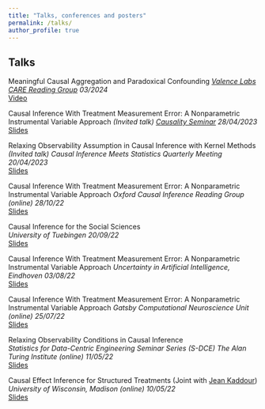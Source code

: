 ```yaml
---
title: "Talks, conferences and posters"
permalink: /talks/
author_profile: true
---
```


## Talks
Meaningful Causal Aggregation and Paradoxical Confounding
*[Valence Labs CARE Reading Group](https://portal.valencelabs.com/events/) 03/2024*  
[Video](https://portal.valencelabs.com/events/post/meaningful-causal-aggregation-and-paradoxical-confounding-4rMCUdq7I3Ft1nb)

Causal Inference With Treatment Measurement Error: A Nonparametric Instrumental Variable Approach
*(Invited talk) [Causality Seminar](https://sites.google.com/view/zhigao-guo/causality-seminar) 28/04/2023*  
[Slides](https://yuchen-zhu.github.io/files/china_causality_seminar.pdf)

Relaxing Observability Assumption in Causal Inference with Kernel Methods
*(Invited talk) Causal Inference Meets Statistics Quarterly Meeting 20/04/2023*  
[Slides](https://yuchen-zhu.github.io/files/paris-talk.pdf)

Causal Inference With Treatment Measurement Error: A Nonparametric Instrumental Variable Approach
*Oxford Causal Inference Reading Group (online) 28/10/22*  
[Slides](https://yuchen-zhu.github.io/files/merror_talk_oxford.pdf)

Causal Inference for the Social Sciences  
*University of Tuebingen 20/09/22*  
[Slides](https://yuchen-zhu.github.io/files/causality4education.pdf)

Causal Inference With Treatment Measurement Error: A Nonparametric Instrumental Variable Approach
*Uncertainty in Artificial Intelligence, Eindhoven 03/08/22*  
[Slides](https://yuchen-zhu.github.io/files/uai_slides.pdf)

Causal Inference With Treatment Measurement Error: A Nonparametric Instrumental Variable Approach
*Gatsby Computational Neuroscience Unit (online) 25/07/22*  
[Slides](https://yuchen-zhu.github.io/files/merror_talk_gatsby.pdf)

Relaxing Observability Conditions in Causal Inference  
*Statistics for Data-Centric Engineering Seminar Series (S-DCE) The Alan Turing Institute (online) 11/05/22*  
[Slides](https://yuchen-zhu.github.io/files/S-DCE-talk.pdf)

Causal Effect Inference for Structured Treatments (Joint with [Jean Kaddour](https://jeankaddour.com))  
*University of Wisconsin, Madison (online) 10/05/22*  
[Slides](https://yuchen-zhu.github.io/files/SIN-uwmadison.pdf)

